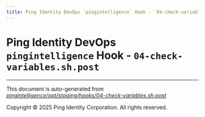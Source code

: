 ```yaml
---
title: Ping Identity DevOps `pingintelligence` Hook - `04-check-variables.sh.post`
---
```


# Ping Identity DevOps `pingintelligence` Hook - `04-check-variables.sh.post`

---
This document is auto-generated from _[pingintelligence/opt/staging/hooks/04-check-variables.sh.post](https://github.com/pingidentity/pingidentity-docker-builds/blob/master/pingintelligence/opt/staging/hooks/04-check-variables.sh.post)_

Copyright © 2025 Ping Identity Corporation. All rights reserved.
